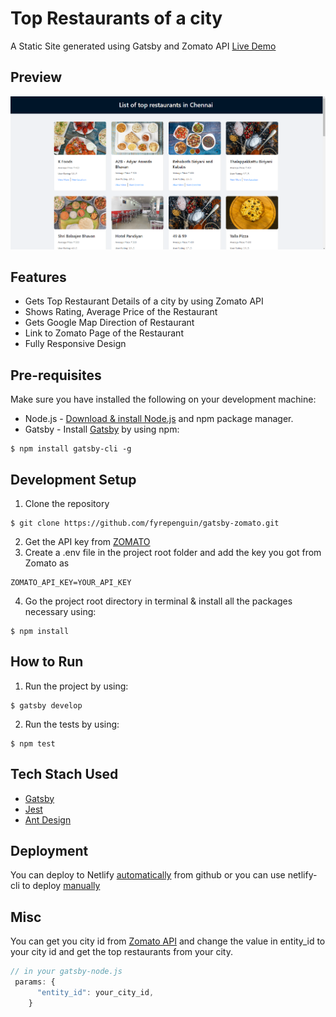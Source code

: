 # Top Restaurants of a city

A Static Site generated using Gatsby and Zomato API
[Live Demo](https://quizzical-lalande.netlify.app/)

## Preview

![Screenshot](./assets/Screenshot.png)

## Features

- Gets Top Restaurant Details of a city by using Zomato API
- Shows Rating, Average Price of the Restaurant
- Gets Google Map Direction of Restaurant
- Link to Zomato Page of the Restaurant
- Fully Responsive Design

## Pre-requisites

Make sure you have installed the following on your development machine:

- Node.js - [Download & install Node.js](https://nodejs.org/en/download/) and npm package manager.
- Gatsby - Install [Gatsby](https://www.gatsbyjs.org/) by using npm:

```
$ npm install gatsby-cli -g
```

## Development Setup

1. Clone the repository
```
$ git clone https://github.com/fyrepenguin/gatsby-zomato.git
```
2. Get the API key from [ZOMATO](https://developers.zomato.com/api)
3. Create a .env file in the project root folder and add the key you got from Zomato as

```
ZOMATO_API_KEY=YOUR_API_KEY
```

4. Go the project root directory in terminal & install all the packages necessary using:

```
$ npm install
```
## How to Run
1. Run the project by using:

```
$ gatsby develop
```

2. Run the tests by using:

```
$ npm test
```

## Tech Stach Used

- [Gatsby](https://www.gatsbyjs.org/)
- [Jest](https://jestjs.io/)
- [Ant Design](https://ant.design/docs/react/introduce)

## Deployment

You can deploy to Netlify [automatically](https://www.netlify.com/blog/2016/09/29/a-step-by-step-guide-deploying-on-netlify/) from github or you can use netlify-cli to deploy [manually](https://www.netlify.com/blog/2019/05/28/deploy-in-seconds-with-netlify-cli/)

## Misc

You can get you city id from [Zomato API](https://developers.zomato.com/documentation#!/common/cities) and change the value in entity_id to your city id and get the top restaurants from your city.

```js
// in your gatsby-node.js
 params: {
      "entity_id": your_city_id,
    }
```
